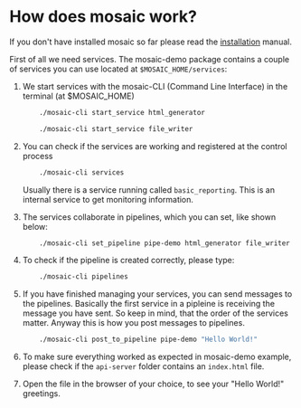# How does mosaic work?

If you don't have installed mosaic so far please read the [installation](installation.md) manual.

First of all we need services. The mosaic-demo package contains a couple of services you can use located at 
`$MOSAIC_HOME/services`: 

1. We start services with the mosaic-CLI (Command Line Interface) in the terminal (at $MOSAIC_HOME)

	```bash
		./mosaic-cli start_service html_generator
	```
	```bash 
		./mosaic-cli start_service file_writer
	```
2. You can check if the services are working and registered at the control process
	```bash
		./mosaic-cli services
	```
	Usually there is a service running called `basic_reporting`. This is an internal service to get monitoring 
	information.
3. The services collaborate in pipelines, which you can set, like shown below:
	```bash
		./mosaic-cli set_pipeline pipe-demo html_generator file_writer
	```
4. To check if the pipeline is created correctly, please type:
	```bash
		./mosaic-cli pipelines
	```
5. If you have finished managing your services, you can send messages to the pipelines. Basically the first service in
	a pipleine is receiving the message you have sent. So keep in mind, that the order of the services matter. Anyway
	this is how you post messages to pipelines.
	```bash
		./mosaic-cli post_to_pipeline pipe-demo "Hello World!"
	```
6. To make sure everything worked as expected in mosaic-demo example, please check if the `api-server` folder contains
	an `index.html` file.
7. Open the file in the browser of your choice, to see your "Hello World!" greetings.


